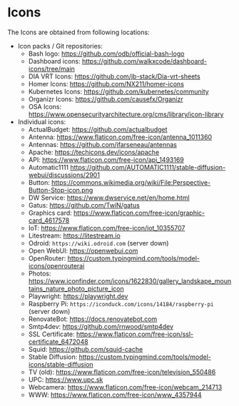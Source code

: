# Icons

The Icons are obtained from following locations:

- Icon packs / Git repositories:
    - Bash logo: <https://github.com/odb/official-bash-logo>
    - Dashboard icons: <https://github.com/walkxcode/dashboard-icons/tree/main>
    - DIA VRT Icons: <https://github.com/jb-stack/Dia-vrt-sheets>
    - Homer Icons: <https://github.com/NX211/homer-icons>
    - Kubernetes Icons: <https://github.com/kubernetes/community>
    - Organizr Icons: <https://github.com/causefx/Organizr>
    - OSA Icons: <https://www.opensecurityarchitecture.org/cms/library/icon-library>
- Individual icons:
    - ActualBudget: <https://github.com/actualbudget>
    - Antenna: <https://www.flaticon.com/free-icon/antenna_1011360>
    - Antennas: <https://github.com/jfarseneau/antennas>
    - Apache: <https://techicons.dev/icons/apache>
    - API: <https://www.flaticon.com/free-icon/api_1493169>
    - Automatic1111 <https://github.com/AUTOMATIC1111/stable-diffusion-webui/discussions/2901>
    - Button: <https://commons.wikimedia.org/wiki/File:Perspective-Button-Stop-icon.png>
    - DW Service: <https://www.dwservice.net/en/home.html>
    - Gatus: <https://github.com/TwiN/gatus>
    - Graphics card: <https://www.flaticon.com/free-icon/graphic-card_4617578>
    - IoT: <https://www.flaticon.com/free-icon/iot_10355707>
    - Litestream: <https://litestream.io>
    - Odroid: `https://wiki.odroid.com` (server down)
    - Open WebUI: <https://openwebui.com>
    - OpenRouter: <https://custom.typingmind.com/tools/model-icons/openrouterai>
    - Photos: <https://www.iconfinder.com/icons/1622830/gallery_landskape_mountains_nature_photo_picture_icon>
    - Playwright: <https://playwright.dev>
    - Raspberry Pi: `https://iconduck.com/icons/14184/raspberry-pi` (server down)
    - RenovateBot: <https://docs.renovatebot.com>
    - Smtp4dev: <https://github.com/rnwood/smtp4dev>
    - SSL Certificate: <https://www.flaticon.com/free-icon/ssl-certificate_6472048>
    - Squid: <https://github.com/squid-cache>
    - Stable Diffusion: <https://custom.typingmind.com/tools/model-icons/stable-diffusion>
    - TV (old): <https://www.flaticon.com/free-icon/television_550486>
    - UPC: <https://www.upc.sk>
    - Webcamera: <https://www.flaticon.com/free-icon/webcam_214713>
    - WWW: <https://www.flaticon.com/free-icon/www_4357944>
